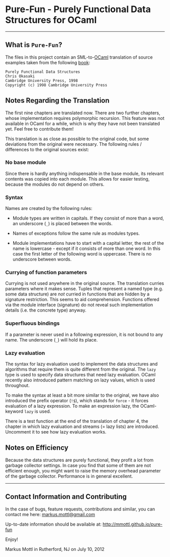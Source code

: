 Pure-Fun - Purely Functional Data Structures for OCaml
======================================================

---------------------------------------------------------------------------

What is `Pure-Fun`?
-------------------

The files in this project contain an SML-to-[OCaml](http://www.ocaml.org)
translation of source examples taken from the following
[book](http://www.amazon.com/Purely-Functional-Structures-Chris-Okasaki/dp/0521663504):

```text
Purely Functional Data Structures
Chris Okasaki
Cambridge University Press, 1998
Copyright (c) 1998 Cambridge University Press
```

Notes Regarding the Translation
-------------------------------

The first nine chapters are translated now.  There are two further chapters,
whose implementation requires polymorphic recursion.  This feature was not
available in OCaml for a while, which is why they have not been translated yet.
Feel free to contribute them!

This translation is as close as possible to the original code, but some
deviations from the original were necessary.  The following rules / differences
to the original sources exist:

### No base module

Since there is hardly anything indispensable in the base module, its relevant
contents was copied into each module.  This allows for easier testing,
because the modules do not depend on others.

### Syntax

Names are created by the following rules:

  * Module types are written in capitals.  If they consist of more than a
    word, an underscore (`_`) is placed between the words.

  * Names of exceptions follow the same rule as modules types.

  * Module implementations have to start with a capital letter, the rest of
    the name is lowercase - except if it consists of more than one word.
    In this case the first letter of the following word is uppercase.
    There is no underscore between words.

### Currying of function parameters

Currying is not used anywhere in the original source.  The translation
curries parameters where it makes sense.  Tuples that represent a named type
(e.g. some data structure) are _not_ curried in functions that are hidden by
a signature restriction.  This seems to aid comprehension.  Functions offered
via the module interface (signature) do not reveal such implementation details
(i.e. the concrete type) anyway.

### Superfluous bindings

If a parameter is never used in a following expression, it is not bound to
any name.  The underscore (`_`) will hold its place.

### Lazy evaluation

The syntax for lazy evaluation used to implement the data structures
and algorithms that require them is quite different from the original.
The `lazy` type is used to specify data structures that need lazy evaluation.
OCaml recently also introduced pattern matching on lazy values, which is
used throughout.

To make the syntax at least a bit more similar to the original, we have
also introduced the prefix operator (`!$`), which stands for `force` -
it forces evaluation of a lazy expression.  To make an expression lazy,
the OCaml-keyword `lazy` is used.

There is a test function at the end of the translation of chapter 4, the
chapter in which lazy evaluation and streams (= lazy lists) are introduced.
Uncomment it to see how lazy evaluation works.

Notes on Efficiency
-------------------

Because the data structures are purely functional, they profit a lot from
garbage collector settings.  In case you find that some of them are not
efficient enough, you might want to raise the memory overhead parameter of
the garbage collector.  Performance is in general excellent.

---------------------------------------------------------------------------

Contact Information and Contributing
------------------------------------

In the case of bugs, feature requests, contributions and similar, you can
contact me here: <markus.mottl@gmail.com>

Up-to-date information should be available at:
<http://mmottl.github.io/pure-fun>

Enjoy!

Markus Mottl in Rutherford, NJ on July 10, 2012
